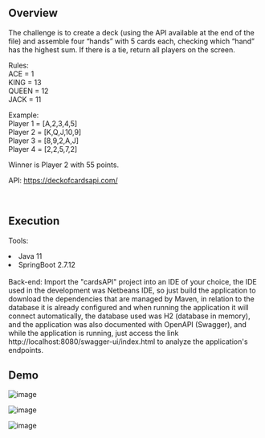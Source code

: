 ## Overview

The challenge is to create a deck (using the API available at the end of the file) and assemble four “hands” with 5 cards each, checking which “hand” has the highest sum. If there is a tie, return all players on the screen.

Rules:
<br>
ACE = 1
<br>
KING = 13
<br>
QUEEN = 12
<br>
JACK = 11

Example:
<br>
Player 1 = [A,2,3,4,5]
<br>
Player 2 = [K,Q,J,10,9]
<br>
Player 3 = [8,9,2,A,J]
<br>
Player 4 = [2,2,5,7,2]
<br>

Winner is Player 2 with 55 points.

API: https://deckofcardsapi.com/

<br>

## Execution

Tools:
<li> Java 11 </li>
<li> SpringBoot 2.7.12 </li>
<br>
Back-end: 
Import the "cardsAPI" project into an IDE of your choice, the IDE used in the development was Netbeans IDE,
so just build the application to download the dependencies that are managed by Maven,
in relation to the database it is already configured and when running the application it will connect automatically,
the database used was H2 (database in memory), and the application was also documented with OpenAPI (Swagger),
and while the application is running, just access the link http://localhost:8080/swagger-ui/index.html to analyze the application's endpoints.


<br>

## Demo

![image](https://github.com/MiguelCastro9/CardsAPI/assets/56695817/04caf34c-70b5-46d1-a885-b95177b3219b)

![image](https://github.com/MiguelCastro9/CardsAPI/assets/56695817/ea8d9d54-74f0-4c34-bb04-83ebd47b9947)

![image](https://github.com/MiguelCastro9/CardsAPI/assets/56695817/5e764437-b72a-4d65-b335-ad3fb1bfd0c8)


